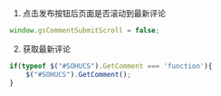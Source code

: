 
1. 点击发布按钮后页面是否滚动到最新评论

```javascript
window.gsCommentSubmitScroll = false;
```
2. 获取最新评论

```javascript
if(typeof $("#SOHUCS").GetComment === 'function'){
    $("#SOHUCS").GetComment();
}
```
